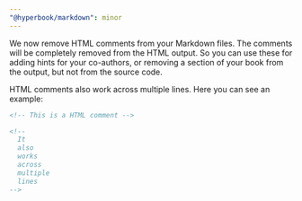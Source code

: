 ```yaml
---
"@hyperbook/markdown": minor
---
```


We now remove HTML comments from your Markdown files. The comments will be
completely removed from the HTML output. So you can use these for adding hints
for your co-authors, or removing a section of your book from the output, but
not from the source code.

HTML comments also work across multiple lines. Here you can see an example:

```md
<!-- This is a HTML comment -->

<!--
  It
  also
  works
  across
  multiple
  lines
-->
```
